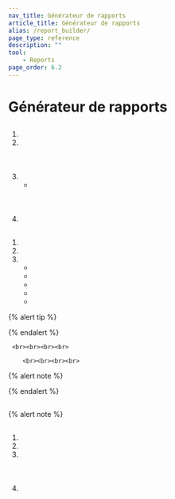 ```yaml
---
nav_title: Générateur de rapports
article_title: Générateur de rapports
alias: /report_builder/
page_type: reference
description: ""
tool:
    - Reports
page_order: 6.2
---
```


# Générateur de rapports

> 

## 

1. 
2. <br><br><br><br>
3. 
    - <br><br><br><br>
4. 

## 

1. 
2. 
3. 
    - 
    - 
    - 
    - 
    - 




 
    
    
         
             
             
             
    
    

{% alert tip %}

{% endalert %}


 




 
    
 
 
     <br><br><br><br>
      
        <br><br><br><br>
 

{% alert note %}

{% endalert %}

## 

 



### 

 



{% alert note %}
 


#### 





## 

1. 
2. 
3. <br><br><br><br>
4. 










 